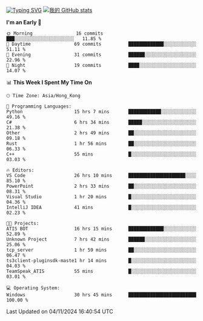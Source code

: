[![Typing SVG](https://readme-typing-svg.demolab.com?font=Fira+Code&pause=1000&random=true&width=435&lines=%E2%9D%A4+Hello!+%E2%9D%A4;Welcome+to+my+Github+Profile~;I'm+a+student+from+SCNU+%26+UoA)](https://git.io/typing-svg)
[![我的 GitHub stats](https://github-readme-stats.vercel.app/api?username=AptS-1547&show_icons=true&theme=ambient_gradient)](https://github.com/anuraghazra/github-readme-stats)
<!--START_SECTION:waka-->
**I'm an Early 🐤** 

```text
🌞 Morning                16 commits          ███░░░░░░░░░░░░░░░░░░░░░░   11.85 % 
🌆 Daytime                69 commits          █████████████░░░░░░░░░░░░   51.11 % 
🌃 Evening                31 commits          ██████░░░░░░░░░░░░░░░░░░░   22.96 % 
🌙 Night                  19 commits          ████░░░░░░░░░░░░░░░░░░░░░   14.07 % 
```


📊 **This Week I Spent My Time On** 

```text
🕑︎ Time Zone: Asia/Hong_Kong

💬 Programming Languages: 
Python                   15 hrs 7 mins       ████████████░░░░░░░░░░░░░   49.16 % 
C#                       6 hrs 34 mins       █████░░░░░░░░░░░░░░░░░░░░   21.38 % 
Other                    2 hrs 49 mins       ██░░░░░░░░░░░░░░░░░░░░░░░   09.18 % 
Rust                     1 hr 56 mins        ██░░░░░░░░░░░░░░░░░░░░░░░   06.33 % 
C++                      55 mins             █░░░░░░░░░░░░░░░░░░░░░░░░   03.03 % 

🔥 Editors: 
VS Code                  26 hrs 10 mins      █████████████████████░░░░   85.10 % 
PowerPoint               2 hrs 33 mins       ██░░░░░░░░░░░░░░░░░░░░░░░   08.31 % 
Visual Studio            1 hr 20 mins        █░░░░░░░░░░░░░░░░░░░░░░░░   04.36 % 
IntelliJ IDEA            41 mins             █░░░░░░░░░░░░░░░░░░░░░░░░   02.23 % 

🐱‍💻 Projects: 
ATIS BOT                 16 hrs 15 mins      █████████████░░░░░░░░░░░░   52.89 % 
Unknown Project          7 hrs 42 mins       ██████░░░░░░░░░░░░░░░░░░░   25.06 % 
tcp_server               1 hr 59 mins        ██░░░░░░░░░░░░░░░░░░░░░░░   06.47 % 
ts3client-pluginsdk-maste1 hr 14 mins        █░░░░░░░░░░░░░░░░░░░░░░░░   04.03 % 
TeamSpeak_ATIS           55 mins             █░░░░░░░░░░░░░░░░░░░░░░░░   03.01 % 

💻 Operating System: 
Windows                  30 hrs 45 mins      █████████████████████████   100.00 % 
```


 Last Updated on 04/11/2024 16:40:54 UTC
<!--END_SECTION:waka-->